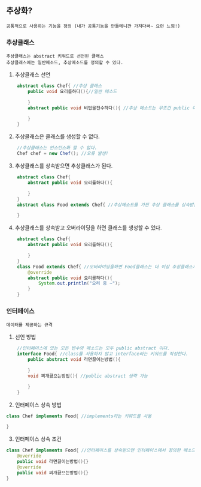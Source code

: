 ## 추상화?

    공통적으로 사용하는 기능을 정의 (내가 공통기능을 만들테니깐 가져다써~ 요런 느낌!)

### 추상클래스

    추상클래스는 abstract 키워드로 선언된 클래스
    추상클래스에는 일반메소드, 추상메소드를 정의할 수 있다.

1. 추상클래스 선언

```java
    abstract class Chef{ //추상 클래스
        public void 요리를하다(){//일반 메소드

        }
        abstract public void 비법을전수하다(){ //추상 메소드는 무조건 public 이어야 한다.

        }
    }
```

2. 추상클래스은 클래스를 생성할 수 없다.

```java
    //추상클래스는 인스턴스화 할 수 없다.
    Chef chef = new Chef(); //오류 발생!
```

3. 추상클래스를 상속받으면 추상클래스가 된다.

```java
    abstract class Chef{
        abstract public void 요리를하다(){

        }
    }
    abstract class Food extends Chef{ //추상메소드를 가진 추상 클래스를 상속받는 서브 클래스는 자동으로 추상 클래스가 된다.

    }
```

4. 추상클래스를 상속받고 오버라이딩을 하면 클래스를 생성할 수 있다.

```java
    abstract class Chef{
        abstract public void 요리를하다(){

        }
    }
    class Food extends Chef{ //오버라이딩을하면 Food클래스는 더 이상 추상클래스가 아니다.
        @override
        abstract public void 요리를하다(){
            System.out.println("요리 중 ~");
        }
    }
```

### 인터페이스

    데이터를 제공하는 규격

1. 선언 방법

```java
    //인터페이스에 있는 모든 변수와 메소드는 모두 public abstract 이다.
    interface Food{ //class를 사용하지 않고 interface라는 키워드를 작성한다.
        public abstract void 라면끓이는방법(){

        }
        void 찌개끓으는방법(){ //public abstract 생략 가능

        }
    }
```

2. 인터페이스 상속 방법

```java
class Chef implements Food{ //implements라는 키워드를 사용

}
```

3. 인터페이스 상속 조건

```java
class Chef implements Food{ //인터페이스를 상속받으면 인터페이스에서 정의한 메소드를 무조건 오버라이드 해야함.
    @override
    public void 라면끓이는방법(){}
    @override
    public void 찌개끓으는방법(){}
}
```
